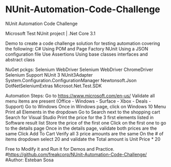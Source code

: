 # NUnit-Automation-Code-Challenge
NUnit Automation Code Challenge

Microsoft Test NUnit project | .Net Core 3.1

Demo to create a code challenge solution for testing automation 
covering the following:
C#
Using POM and Page Factory
NUnit
Using a JSON configuration file
Use Assertions
Using base classes interfaces and abstract class

NuGet pckgs:
Selenium WebDriver
Selenium WebDriver ChromeDriver
Selenium Support
NUnit 3
NUnit3Adapter
System.Configuration.ConfigurationManager
Newtonsoft.Json
DotNetSeleniumExtras
Microsot.Net.Test.SDK

Automation Steps:
Go to https://www.microsoft.com/en-us/
Validate all menu items are present (Office - Windows - Surface - Xbox - Deals - Support)
Go to Windows
Once in Windows page, click on Windows 10 Menu
Print all Elements in the dropdown
Go to Search next to the shopping cart
Search for Visual Studio
Print the price for the 3 first elements listed in Software result list
Store the price of the first one
Click on the first one to go to the details page
Once in the details page, validate both prices are the same
Click Add To Cart
Verify all 3 price amounts are the same
On the # of items dropdown select 20 and validate the Total amount is Unit Price * 20

Free to Modify it and Run it for Demos and Practice.
#https://github.com/freakcorp/NUnit-Automation-Code-Challenge/
#Author: Esteban Sosa
